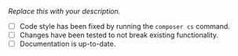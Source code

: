 <!--
PLEASE FOLLOW THESE STEPS, OR THE PULL REQUEST MAY BE CLOSED:
- Describe the issue that's fixed or the need for the new or updated functionality.
- Show any visual changes using screenshots/recordings of before and after.
- Check all checkboxes if functional changes are introduced.
-->

*Replace this with your description.*

- [ ] Code style has been fixed by running the `composer cs` command.
- [ ] Changes have been tested to not break existing functionality.
- [ ] Documentation is up-to-date.
